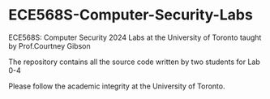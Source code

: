 # ECE568S-Computer-Security-Labs
ECE568S: Computer Security 2024 Labs at the University of Toronto taught by Prof.Courtney Gibson 

The repository contains all the source code written by two students for Lab 0-4

Please follow the academic integrity at the University of Toronto.
